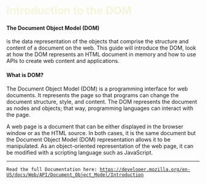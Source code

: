 <h1 style= " color: beige; ">Introduction to the DOM</h1>

<h4>The Document Object Model (DOM)</h4><span style="font-weight: normal;">
is the data representation of the objects that comprise the structure and content of a document on the web. This guide will introduce the DOM, look at how the DOM represents an HTML document in memory and how to use APIs to create web content and applications.

<h4>What is DOM?</h4>
The Document Object Model (DOM) is a programming interface for web documents. It represents the page so that programs can change the document structure, style, and content. The DOM represents the document as nodes and objects; that way, programming languages can interact with the page.

A web page is a document that can be either displayed in the browser window or as the HTML source. In both cases, it is the same document but the Document Object Model (DOM) representation allows it to be manipulated. As an object-oriented representation of the web page, it can be modified with a scripting language such as JavaScript.</span>

<hr>

<code>Read the full Documentation here: https://developer.mozilla.org/en-US/docs/Web/API/Document_Object_Model/Introduction</code>

